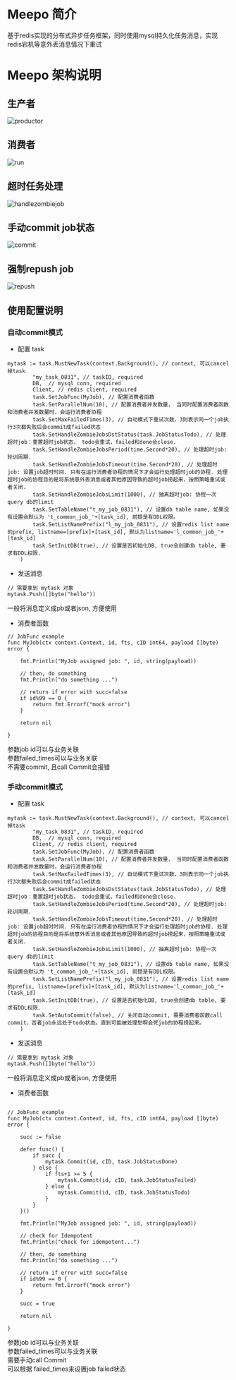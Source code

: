 # Meepo 简介
基于redis实现的分布式异步任务框架，同时使用mysql持久化任务消息，实现redis宕机等意外丢消息情况下重试

# Meepo 架构说明

## 生产者
![productor](./pictures/productor.png)  

## 消费者
![run](./pictures/run.png)  

## 超时任务处理
![handlezombiejob](./pictures/handlezombiejob.png)  

## 手动commit job状态
![commit](./pictures/commit.png)  

## 强制repush job
![repush](./pictures/repush.png)  

## 使用配置说明

### 自动commit模式
- 配置 task
```
mytask := task.MustNewTask(context.Background(), // context, 可以cancel掉task
		"my_task_0831", // taskID, required
		DB,  // mysql conn, required
		Client, // redis client, required
		task.SetJobFunc(MyJob), // 配置消费者函数
		task.SetParallelNum(10), // 配置消费者并发数量， 当同时配置消费者函数和消费者并发数量时，会运行消费者协程
		task.SetMaxFailedTimes(3), // 自动模式下重试次数，3则表示同一个job执行3次都失败后会commit成failed状态
		task.SetHandleZombieJobsDstStatus(task.JobStatusTodo), // 处理超时job：重置超时job状态， todo会重试，failed和done会close.
		task.SetHandleZombieJobsPeriod(time.Second*20), // 处理超时job: 轮训周期.
		task.SetHandleZombieJobsTimeout(time.Second*20), // 处理超时job: 设置job超时时间. 只有在运行消费者协程的情况下才会运行处理超时job的协程. 处理超时job的协程目的是将系统意外丢消息或者其他原因导致的超时job捞起来，按照策略重试或者关闭. 
		task.SetHandleZombieJobsLimit(1000), // 抽离超时job: 协程一次query db的limit
		task.SetTableName("t_my_job_0831"), // 设置db table name, 如果没有设置会默认为 't_common_job_'+[task_id], 前提是有DDL权限。
		task.SetListNamePrefix("l_my_job_0831"), // 设置redis list name的prefix, listname=[prefix]+[task_id], 默认为listname='l_common_job_'+[task_id]
		task.SetInitDB(true), // 设置是否初始化DB, true会创建db table, 要求有DDL权限.
	)
```
- 发送消息
```
// 需要拿到 mytask 对象 
mytask.Push([]byte("hello"))  
```  
一般将消息定义成pb或者json, 方便使用

- 消费者函数
```
// JobFunc example
func MyJob(ctx context.Context, id, fts, cID int64, payload []byte) error {

	fmt.Println("MyJob assigned job: ", id, string(payload))

	// then, do something
	fmt.Println("do something ...")

	// return if error with succ=false
	if id%99 == 0 {
		return fmt.Errorf("mock error")
	}

	return nil

}
```
参数job id可以与业务关联  
参数failed_times可以与业务关联  
不需要commit, 且call Commit会报错  

### 手动commit模式
- 配置 task
```
mytask := task.MustNewTask(context.Background(), // context, 可以cancel掉task
		"my_task_0831", // taskID, required
		DB,  // mysql conn, required
		Client, // redis client, required
		task.SetJobFunc(MyJob), // 配置消费者函数
		task.SetParallelNum(10), // 配置消费者并发数量， 当同时配置消费者函数和消费者并发数量时，会运行消费者协程
		task.SetMaxFailedTimes(3), // 自动模式下重试次数，3则表示同一个job执行3次都失败后会commit成failed状态
		task.SetHandleZombieJobsDstStatus(task.JobStatusTodo), // 处理超时job：重置超时job状态， todo会重试，failed和done会close.
		task.SetHandleZombieJobsPeriod(time.Second*20), // 处理超时job: 轮训周期.
		task.SetHandleZombieJobsTimeout(time.Second*20), // 处理超时job: 设置job超时时间. 只有在运行消费者协程的情况下才会运行处理超时job的协程. 处理超时job的协程目的是将系统意外丢消息或者其他原因导致的超时job捞起来，按照策略重试或者关闭. 
		task.SetHandleZombieJobsLimit(1000), // 抽离超时job: 协程一次query db的limit
		task.SetTableName("t_my_job_0831"), // 设置db table name, 如果没有设置会默认为 't_common_job_'+[task_id], 前提是有DDL权限。
		task.SetListNamePrefix("l_my_job_0831"), // 设置redis list name的prefix, listname=[prefix]+[task_id], 默认为listname='l_common_job_'+[task_id]
		task.SetInitDB(true), // 设置是否初始化DB, true会创建db table, 要求有DDL权限.
		task.SetAutoCommit(false), // 关闭自动commit, 需要消费者函数call commit，否者job永远处于todo状态。直到可能被处理愁啊会死job的协程捞起来。
	)
```
- 发送消息
```
// 需要拿到 mytask 对象 
mytask.Push([]byte("hello"))  
```  
一般将消息定义成pb或者json, 方便使用

- 消费者函数
```

// JobFunc example
func MyJob(ctx context.Context, id, fts, cID int64, payload []byte) error {

	succ := false

	defer func() {
		if succ {
			mytask.Commit(id, cID, task.JobStatusDone)
		} else {
			if fts+1 >= 5 {
				mytask.Commit(id, cID, task.JobStatusFailed)
			} else {
				mytask.Commit(id, cID, task.JobStatusTodo)
			}
		}
	}()

	fmt.Println("MyJob assigned job: ", id, string(payload))

	// check for Idempotent
	fmt.Println("check for idempotent...")

	// then, do something
	fmt.Println("do something ...")

	// return if error with succ=false
	if id%99 == 0 {
		return fmt.Errorf("mock error")
	}

	succ = true

	return nil

}
```
参数job id可以与业务关联  
参数failed_times可以与业务关联  
需要手动call Commit  
可以根据 failed_times来设置job failed状态  